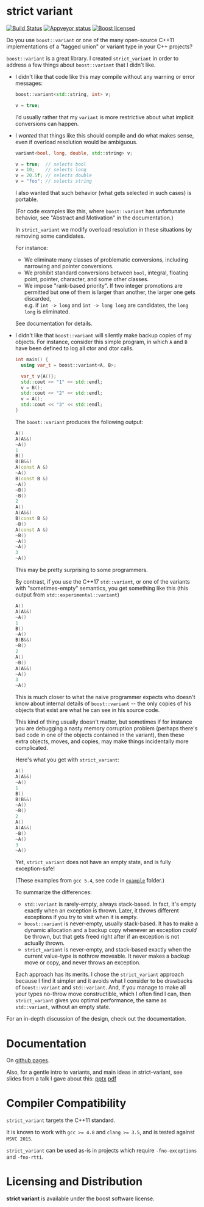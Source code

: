 # strict variant

[![Build Status](https://travis-ci.org/cbeck88/strict-variant.svg?branch=master)](http://travis-ci.org/cbeck88/strict-variant)
[![Appveyor status](https://ci.appveyor.com/api/projects/status/github/cbeck88/strict-variant?branch=master&svg=true)](https://ci.appveyor.com/project/cbeck88/strict-variant)
[![Boost licensed](https://img.shields.io/badge/license-Boost-blue.svg)](./LICENSE)

Do you use `boost::variant` or one of the many open-source C++11 implementations of a "tagged union" or variant type
in your C++ projects?

`boost::variant` is a great library. I created `strict_variant` in order to address a few things about `boost::variant` that I didn't like.

- I didn't like that code like this may compile without any warning or error messages:

  ```c++
  boost::variant<std::string, int> v;  

  v = true;  
  ```
  
  I'd usually rather that my `variant` is more restrictive about what implicit conversions can happen.

- I *wanted* that things like this should compile and do what makes sense, even if overload resolution would
  be ambiguous.

  ```c++
  variant<bool, long, double, std::string> v;  

  v = true;  // selects bool
  v = 10;    // selects long 
  v = 20.5f; // selects double
  v = "foo"; // selects string
  ```

  I also wanted that such behavior (what gets selected in such cases) is portable.

  (For code examples like this, where `boost::variant` has unfortunate behavior, see "Abstract and Motivation" in the documentation.)

  In `strict_variant` we modify overload resolution in these situations by removing some candidates.

  For instance:
     * We eliminate many classes of problematic conversions, including narrowing and pointer conversions.
     * We prohibit standard conversions between `bool`, integral, floating point, pointer, character, and some other classes.  
     * We impose "rank-based priority". If two integer promotions are permitted
       but one of them is larger than another, the larger one gets discarded,  
       e.g. if `int -> long` and `int -> long long` are candidates,
       the `long long` is eliminated.
       
   See documentation for details.
  
- I didn't like that `boost::variant` will silently make backup copies of my objects. For instance, consider this simple program,
  in which `A` and `B` have been defined to log all ctor and dtor calls.
  
  ```c++
  int main() {
    using var_t = boost::variant<A, B>;
  
    var_t v{A()};
    std::cout << "1" << std::endl;
    v = B();
    std::cout << "2" << std::endl;
    v = A();
    std::cout << "3" << std::endl;
  }
  ```
  
  The `boost::variant` produces the following output:
  
  ```c++
  A()
  A(A&&)
  ~A()
  1
  B()
  B(B&&)
  A(const A &)
  ~A()
  B(const B &)
  ~A()
  ~B()
  ~B()
  2
  A()
  A(A&&)
  B(const B &)
  ~B()
  A(const A &)
  ~B()
  ~A()
  ~A()
  3
  ~A()
  ```
  
  This may be pretty surprising to some programmers.
   
  By contrast, if you use the C++17 `std::variant`, or one of the variants with
  "sometimes-empty" semantics, you get something like this (this output from `std::experimental::variant`)
  
  ```c++
  A()
  A(A&&)
  ~A()
  1
  B()
  ~A()
  B(B&&)
  ~B()
  2
  A()
  ~B()
  A(A&&)
  ~A()
  3
  ~A()
  ```
  
  This is much closer to what the naive programmer expects who doesn't know about internal
  details of `boost::variant` -- the only copies of his objects that exist are what he can see
  in his source code.
  
  This kind of thing usually doesn't matter, but sometimes if for instance you are
  debugging a nasty memory corruption problem (perhaps there's bad code in one of the objects contained
  in the variant), then these extra objects, moves, and copies, may make things incidentally more complicated.
  
  Here's what you get with `strict_variant`:
  
  ```c++
  A()
  A(A&&)
  ~A()
  1
  B()
  B(B&&)
  ~A()
  ~B()
  2
  A()
  A(A&&)
  ~B()
  ~A()
  3
  ~A()
  ```
  
  Yet, `strict_variant` does not have an empty state, and is fully exception-safe!

  (These examples from `gcc 5.4`, see code in [`example`](./example) folder.)

  To summarize the differences:

  - `std::variant` is rarely-empty, always stack-based. In fact, it's empty exactly
    when an exception is thrown. Later, it throws different exceptions if you try to visit
    when it is empty.
  - `boost::variant` is never-empty, usually stack-based. It has to make a dynamic allocation
    and a backup copy whenever an exception *could* be thrown, but that gets freed right after
    if an exception is not actually thrown.
  - `strict_variant` is never-empty, and stack-based exactly when the current value-type is
    nothrow moveable. It never makes a backup move or copy, and never throws an exception.
   
  Each approach has its merits. I chose the `strict_variant` approach because I find it
  simpler and it avoids what I consider to be drawbacks of `boost::variant` and `std::variant`. 
  And, if you manage
  to make all your types no-throw move constructible, which I often find I can, then `strict_variant`
  gives you optimal performance, the same as `std::variant`, without an empty state.


For an in-depth discussion of the design, check out the documentation.

Documentation
=============

On [github pages](https://cbeck88.github.io/strict-variant/index.html).

Also, for a gentle intro to variants, and main ideas in strict-variant, see slides
from a talk I gave about this: [pptx](https://cbeck88.github.io/strict-variant/strict_variant.pdf) [pdf](https://cbeck88.github.io/strict-variant/strict_variant_static.pdf)

Compiler Compatibility
======================

`strict_variant` targets the C++11 standard.

It is known to work with `gcc >= 4.8` and `clang >= 3.5`, and is tested against `MSVC 2015`.

`strict_variant` can be used as-is in projects which require `-fno-exceptions` and `-fno-rtti`.

Licensing and Distribution
==========================

**strict variant** is available under the boost software license.
